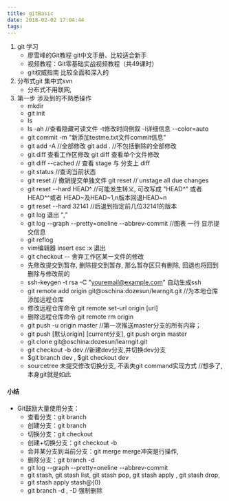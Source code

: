 ```yaml
---
title: gitBasic
date: 2018-02-02 17:04:44
tags:
---
```

1. git 学习
    * 廖雪峰的Git教程 git中文手册、比较适合新手
    * 视频教程：Git零基础实战视频教程（共49课时）
    * git权威指南 比较全面和深入的
1. 分布式git 集中式svn
    - 分布式不用联网,
2. 第一步 涉及到的不熟悉操作
    * mkdir <filename>
    * git init
    * ls
    * ls -ah            //查看隐藏可读文件 -t修改时间倒叙 -l详细信息 --color=auto
    * git commit -m "新添加testme.txt文件commit信息"
    * git add -A          //全部修改 git add . //不包括删除的全部修改
    * git diff           查看工作区修改 git diff <filename> 查看单个文件修改
    * git diff --cached   // 查看 stage 与 分支上 diff
    * git status           //查询当前状态
    * git reset <file>        // 撤销提交单独文件 git reset        // unstage all due changes
    * git reset --hard HEAD^   //可能发生转义, 可改写成 "HEAD^" 或者HEAD^^或者 HEAD~及HEAD~1,n版本回退HEAD~n
    * git reset --hard 32141   //后退到指定前几位32141的版本
    * git log 退出 <q>,
    * git log --graph --pretty=oneline --abbrev-commit      //图表 一行 显示提交信息
    * git reflog
    * vim编辑器 insert esc :x 退出
    * git checkout -- <filename>舍弃工作区某一文件的修改
    * 先修改提交到暂存, 删除提交到暂存, 那么暂存区只有删除, 回退也将回到删除与修改前的
    * ssh-keygen -t rsa -C "youremail@example.com" 自动生成ssh
    * git remote add origin git@oschina:dozesun/learngit.git //为本地仓库添加远程仓库
    * 修改远程仓库命令 git remote set-url origin [url]
    * 删除远程仓库命令 git remote rm origin
    * git push -u origin master //第一次推送master分支的所有内容；
    * git push [默认origin] [current分支], git push orgin master
    * git clone git@oschina:dozesun/learngit.git
    * git checkout -b dev //新建dev分支,并切换dev分支
    * $git branch dev , $git checkout dev
    * sourcetree 未提交修改切换分支, 不丢失git command实现方式 //想多了,本身git就是如此

#### 小结
  * Git鼓励大量使用分支：
    *  查看分支：git branch
    *  创建分支：git branch <name>
    *  切换分支：git checkout <name>
    *  创建+切换分支：git checkout -b <name>
    *  合并某分支到当前分支：git merge <name>
        merge冲突是行操作,
    *  删除分支：git branch -d <name>
    *  git log --graph --pretty=oneline --abbrev-commit
    * git stash, git stash list, git stash pop, git stash apply , git stash drop,
    * git stash apply stash@{0}
    * git branch -d <branchname> , -D 强制删除
